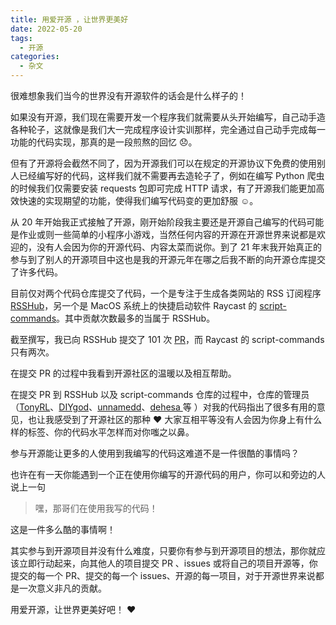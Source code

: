 ```yaml
---
title: 用爱开源 ，让世界更美好
date: 2022-05-20
tags:
  - 开源
categories:
  - 杂文
---
```


很难想象我们当今的世界没有开源软件的话会是什么样子的！

如果没有开源，我们现在需要开发一个程序我们就需要从头开始编写，自己动手造各种轮子，这就像是我们大一完成程序设计实训那样，完全通过自己动手完成每一功能的代码实现，那真的是一段煎熬的回忆 😞。

<!-- more -->

但有了开源将会截然不同了，因为开源我们可以在规定的开源协议下免费的使用别人已经编写好的代码，这样我们就不需要再去造轮子了，例如在编写 Python 爬虫的时候我们仅需要安装 requests 包即可完成 HTTP 请求，有了开源我们能更加高效快速的实现期望的功能，使得我们编写代码变的更加舒服 ☺️。

从 20 年开始我正式接触了开源，刚开始阶段我主要还是开源自己编写的代码可能是作业或则一些简单的小程序小游戏，当然任何内容的开源在开源世界来说都是欢迎的，没有人会因为你的开源代码、内容太菜而说你。到了 21 年末我开始真正的参与到了别人的开源项目中这也是我的开源元年在哪之后我不断的向开源仓库提交了许多代码。

目前仅对两个代码仓库提交了代码，一个是专注于生成各类网站的 RSS 订阅程序 [RSSHub](https://github.com/DIYgod/RSSHub)，另一个是 MacOS 系统上的快捷启动软件 Raycast 的 [ script-commands](https://github.com/raycast/script-commands)。其中贡献次数最多的当属于 RSSHub。

截至撰写，我已向 RSSHub 提交了 101 次 [PR](https://github.com/DIYgod/RSSHub/commits?author=Fatpandac)，而 Raycast 的 script-commands 只有两次。

在提交 PR 的过程中我看到开源社区的温暖以及相互帮助。

在提交 PR 到 RSSHub 以及 script-commands 仓库的过程中，仓库的管理员（[TonyRL](https://github.com/DIYgod/RSSHub/commits?author=TonyRL)、[DIYgod](https://github.com/DIYgod)、[unnamedd](https://github.com/unnamedd)、[dehesa ](https://github.com/dehesa)等 ）对我的代码指出了很多有用的意见，也让我感受到了开源社区的那种 ❤️️ 大家互相平等没有人会因为你身上有什么样的标签、你的代码水平怎样而对你嗤之以鼻。

参与开源能让更多的人使用到我编写的代码这难道不是一件很酷的事情吗？

也许在有一天你能遇到一个正在使用你编写的开源代码的用户，你可以和旁边的人说上一句

> 嘿，那哥们在使用我写的代码！

这是一件多么酷的事情啊！

其实参与到开源项目并没有什么难度，只要你有参与到开源项目的想法，那你就应该立即行动起来，向其他人的项目提交 PR 、issues 或将自己的项目开源等，你提交的每一个 PR、提交的每一个 issues、开源的每一项目，对于开源世界来说都是一次意义非凡的贡献。

用爱开源，让世界更美好吧！ ❤️️

<CommentAndBack />

